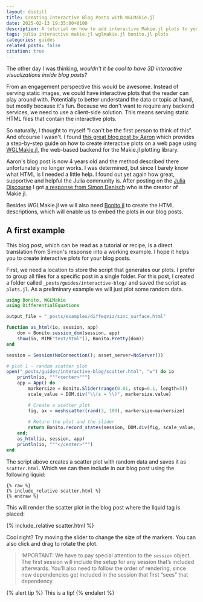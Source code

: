 ```yaml
---
layout: distill
title: Creating Interactive Blog Posts with WGLMakie.jl
date: 2025-02-13 19:35:00+0100
description: A tutorial on how to add interactive Makie.jl plots to your blog
tags: julia interactive makie.jl wglmakie.jl bonito.jl plots
categories: guides
related_posts: false
citation: true
---
```


The other day I was thinking, *wouldn't it be cool to have 3D interactive visualizations inside 
blog posts?* 

From an engagement perspective this would be awesome. Instead of serving static
images, we could have interactive plots that the reader can play around with. Potentially
to better understand the data or topic at hand, but mostly because it's fun. Because 
we don't want to require any backend services, we need to use a client-side solution.
This means serving static HTML files that contain the interactive plots.

So naturally, I thought to myself "I can't be the first person to think of this". And 
ofcourse I wasn't. I found [this great blog post by Aaron](https://aarontrowbridge.github.io/posts/interactive-julia-plotting/)
which provides a step-by-step guide on how to create interactive plots on a web page using
[WGLMakie.jl](https://github.com/MakieOrg/Makie.jl/tree/master/WGLMakie), the web-based
backend for the Makie.jl plotting library. 

Aaron's blog post is now 4 years old and the method described there unfortunately no 
longer works. I was determined, but since I barely know what HTML is I needed a little help. 
I found out yet again how great, supportive and helpful the Julia community is. After 
posting on the [Julia Discourse](https://discourse.julialang.org/)
I got [a response from Simon Danisch](https://discourse.julialang.org/t/exporting-figures-to-static-html/125896/16?u=langestefan) who is the creator of Makie.jl. 

Besides WGLMakie.jl we will also need [Bonito.jl](https://github.com/SimonDanisch/Bonito.jl)
to create the HTML descriptions, which will enable us to embed the plots in our blog posts.

## A first example

This blog post, which can be read as a tutorial or recipe, is a direct translation from 
Simon's response into a working example. I hope it helps you to create interactive plots
for your blog posts.

First, we need a location to store the script that generates our plots. I prefer to 
group all files for a specific post in a single folder. For this post, I created a 
folder called `_posts/guides/interactive-blog/` and saved the script as `plots.jl`. As
a preliminary example we will just plot some random data.

```julia
using Bonito, WGLMakie
using DifferentialEquations

output_file = "_posts/examples/diffeqviz/sinc_surface.html"

function as_html(io, session, app)
    dom = Bonito.session_dom(session, app)
    show(io, MIME"text/html"(), Bonito.Pretty(dom))
end

session = Session(NoConnection(); asset_server=NoServer())

# plot 1 - random scatter plot
open("_posts/guides/interactive-blog/scatter.html", "w") do io
    println(io, """<center>""")
    app = App() do 
        markersize = Bonito.Slider(range(0.01, stop=0.1, length=5))
        scale_value = DOM.div("\\(s = \\)", markersize.value)

        # Create a scatter plot
        fig, ax = meshscatter(rand(3, 100), markersize=markersize)
        
        # Return the plot and the slider
        return Bonito.record_states(session, DOM.div(fig, scale_value, markersize))
    end;
    as_html(io, session, app)
    println(io, """</center>""")
end
```

The script above creates a scatter plot with random data and saves it as `scatter.html`.
Which we can then include in our blog post using the following liquid:
```liquid
{% raw %}
{% include_relative scatter.html %}
{% endraw %}
```

This will render the scatter plot in the blog post where the liquid tag is placed:

{% include_relative scatter.html %}

Cool right? Try moving the slider to change the size of the markers. You can also
click and drag to rotate the plot.
> IMPORTANT: 
> We have to pay special attention to the `session` object. The first session will include 
> the setup for any session that’s included afterwards. You’ll also need to follow  the 
> order of rendering, since new dependencies get included in the session that first “sees” 
> that dependency.

{% alert tip %}
This is a tip!
{% endalert %}